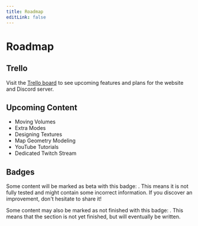 ```yaml
---
title: Roadmap
editLink: false
---
```

# Roadmap

## Trello

Visit the [Trello board](https://trello.com/b/NRVQm1Qx/rlmm-roadmap) to see upcoming features and plans for the website and Discord server.

## Upcoming Content

* Moving Volumes
* Extra Modes
* Designing Textures
* Map Geometry Modeling
* YouTube Tutorials
* Dedicated Twitch Stream

## Badges

Some content will be marked as beta with this badge: <Badge text="beta" type="warning"/>. This means it is not fully tested and might contain some incorrect information. If you discover an improvement, don't hesitate to share it!

Some content may also be marked as not finished with this badge: <Badge text="not finished" type="warning"/>. This means that the section is not yet finished, but will eventually be written.
